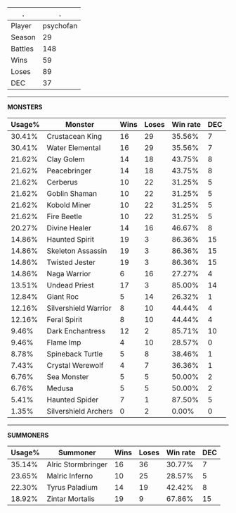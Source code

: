.|.
|-|-
Player|psychofan
Season|29
Battles|148
Wins|59
Loses|89
DEC|37

---
**MONSTERS**

Usage%|Monster|Wins|Loses|Win rate|DEC|
-|-|-|-|-|-|
30.41%|Crustacean King|16|29|35.56%|7|
30.41%|Water Elemental|16|29|35.56%|7|
21.62%|Clay Golem|14|18|43.75%|8|
21.62%|Peacebringer|14|18|43.75%|8|
21.62%|Cerberus|10|22|31.25%|5|
21.62%|Goblin Shaman|10|22|31.25%|5|
21.62%|Kobold Miner|10|22|31.25%|5|
21.62%|Fire Beetle|10|22|31.25%|5|
20.27%|Divine Healer|14|16|46.67%|8|
14.86%|Haunted Spirit|19|3|86.36%|15|
14.86%|Skeleton Assassin|19|3|86.36%|15|
14.86%|Twisted Jester|19|3|86.36%|15|
14.86%|Naga Warrior|6|16|27.27%|4|
13.51%|Undead Priest|17|3|85.00%|14|
12.84%|Giant Roc|5|14|26.32%|1|
12.16%|Silvershield Warrior|8|10|44.44%|4|
12.16%|Feral Spirit|8|10|44.44%|4|
9.46%|Dark Enchantress|12|2|85.71%|10|
9.46%|Flame Imp|4|10|28.57%|0|
8.78%|Spineback Turtle|5|8|38.46%|1|
7.43%|Crystal Werewolf|4|7|36.36%|1|
6.76%|Sea Monster|5|5|50.00%|2|
6.76%|Medusa|5|5|50.00%|2|
5.41%|Haunted Spider|7|1|87.50%|5|
1.35%|Silvershield Archers|0|2|0.00%|0|

---
**SUMMONERS**

Usage%|Summoner|Wins|Loses|Win rate|DEC|
-|-|-|-|-|-|
35.14%|Alric Stormbringer|16|36|30.77%|7|
23.65%|Malric Inferno|10|25|28.57%|5|
22.30%|Tyrus Paladium|14|19|42.42%|8|
18.92%|Zintar Mortalis|19|9|67.86%|15|
